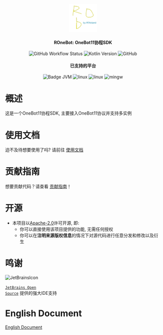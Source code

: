 <div align="center">

<img src="./assets/logo-icon-light.svg" alt="ROBICON" width="90">

<h4>ROneBot: OneBot11协程SDK</h4>

<img alt="GitHub Workflow Status" src="https://img.shields.io/github/actions/workflow/status/RTAkland/ROneBot/deploy_frontend_cf_pages.yml">
<img alt="Kotlin Version" src="https://img.shields.io/badge/Kotlin-2.1.10-pink?logo=kotlin">
<img alt="GitHub" src="https://img.shields.io/github/license/RTAkland/ROneBot?logo=apache">

#### 已支持的平台

<img src="https://img.shields.io/badge/Platform-JVM-yellow.svg?logo=openjdk&logoColor=yellow" alt="Badge JVM" />
<img src="https://img.shields.io/badge/Platform-LinuxX64/LinuxArmX64-8A2BE2.svg?logo=linux&logoColor=8A2BE2" alt="linux" />
<img src="https://img.shields.io/badge/Platform-MacOsX64/MacOsArmX64-white.svg?logo=apple&logoColor=white" alt="linux" />
<img src="https://custom-icon-badges.demolab.com/badge/Platform-MinGWX64-0078D6?logo=windows11&logoColor=blue" alt="mingw" />

</div>

# 概述

这是一个OneBot11协程SDK, 主要接入OneBot11协议并支持多实例

# 使用文档

迫不及待想要使用了吗? 请前往 [使用文档](https://rob.rtast.cn/)

# 贡献指南

想要贡献代码？请查看 [贡献指南](CONTRIBUTING.md)！

# 开源

- 本项目以[Apache-2.0](./LICENSE)许可开源, 即:
    - 你可以直接使用该项目提供的功能, 无需任何授权
    - 你可以在**注明来源版权信息**的情况下对源代码进行任意分发和修改以及衍生

# 鸣谢

<div>

<img src="https://resources.jetbrains.com/storage/products/company/brand/logos/jetbrains.png" alt="JetBrainsIcon" width="128">

<a href="https://www.jetbrains.com/opensource/"><code>JetBrains Open Source</code></a> 提供的强大IDE支持

</div>

# English Document

[English Document](README-EN.md)
